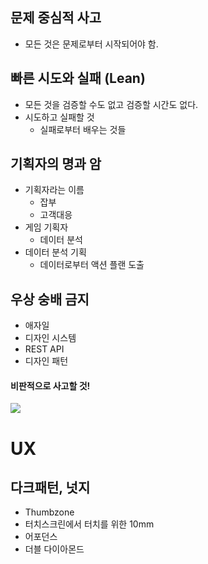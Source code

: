 ## 문제 중심적 사고

- 모든 것은 문제로부터 시작되어야 함.
	
## 빠른 시도와 실패 (Lean)

- 모든 것을 검증할 수도 없고 검증할 시간도 없다.
- 시도하고 실패할 것
	- 실패로부터 배우는 것들

## 기획자의 명과 암

- 기획자라는 이름
	- 잡부
	- 고객대응
- 게임 기획자
	- 데이터 분석
- 데이터 분석 기획
	- 데이터로부터 액션 플랜 도출

## 우상 숭배 금지

- 애자일
- 디자인 시스템
- REST API
- 디자인 패턴

#### 비판적으로 사고할 것!

![](attachments/rest.png)


# UX
## 다크패턴, 넛지
- Thumbzone
- 터치스크린에서 터치를 위한 10mm
- 어포던스
- 더블 다이아몬드